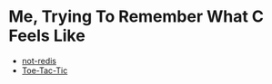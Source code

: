 # Me, Trying To Remember What C Feels Like

- [not-redis](https://github.com/mhnaufal/nothing-to-c/tree/main/not-redis)
- [Toe-Tac-Tic](https://github.com/mhnaufal/nothing-to-c/tree/main/toe-tac-tic)

